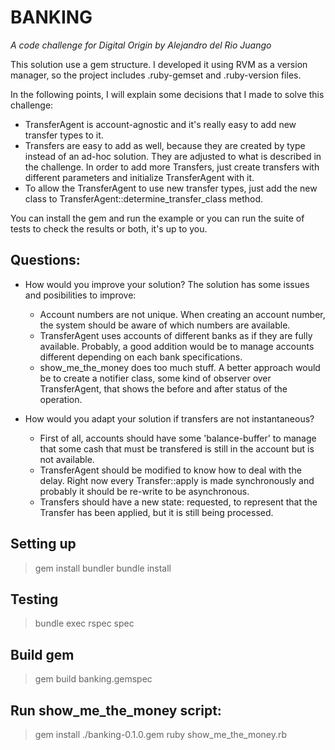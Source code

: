 BANKING
======

_A code challenge for Digital Origin by Alejandro del Rio Juango_ 

This solution use a gem structure.
I developed it using RVM as a version manager, so the project includes .ruby-gemset and .ruby-version files.

In the following points, I will explain some decisions that I made to solve this challenge:

 - TransferAgent is account-agnostic and it's really easy to add new transfer types to it.
 - Transfers are easy to add as well, because they are created by type instead of an ad-hoc solution. 
 They are adjusted to what is described in the challenge. In order to add more Transfers, just create transfers with different
 parameters and initialize TransferAgent with it.
 - To allow the TransferAgent to use new transfer types, just add the new class to 
 TransferAgent::determine_transfer_class method.
 
 You can install the gem and run the example or you can run the suite of tests to check the results or both, it's up to you.
 
## Questions:
 - How would you improve your solution?
The solution has some issues and posibilities to improve:
    - Account numbers are not unique. When creating an account number, the system should be aware of which numbers are available.
    - TransferAgent uses accounts of different banks as if they are fully available. Probably, a good addition would be 
    to manage accounts different depending on each bank specifications.
    - show_me_the_money does too much stuff. A better approach would be to create a notifier class, some kind of 
    observer over TransferAgent, that shows the before and after status of the operation.
 
 - How would you adapt your solution if transfers are not instantaneous?
    - First of all, accounts should have some 'balance-buffer' to manage that some cash that must be transfered 
    is still in the account but is not available.
    - TransferAgent should be modified to know how to deal with the delay. Right now every Transfer::apply is made
    synchronously and probably it should be re-write to be asynchronous.
    - Transfers should have a new state: requested, to represent that the Transfer has been applied, but it is still
    being processed.

## Setting up

> gem install bundler
> bundle install

## Testing

> bundle exec rspec spec

## Build gem

> gem build banking.gemspec

## Run show_me_the_money script:
> gem install ./banking-0.1.0.gem 
> ruby show_me_the_money.rb 
